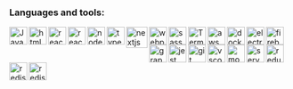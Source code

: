 ### Languages and tools:

<img align="left" alt="JavaScript" width="32px" src="https://github.com/Eduardosbk/images/blob/main/javascript2.png" style="max-width:100%;">

<img align="left" alt="htmlcss" width="32px" src="https://github.com/Eduardosbk/images/blob/main/htmlcss.png" style="max-width:100%;">

<img align="left" alt="react" width="32px" src="https://github.com/Eduardosbk/images/blob/main/react.png" style="max-width:100%;">

<img align="left" alt="reactnative" width="32px" src="https://github.com/Eduardosbk/images/blob/main/reactnative.png" style="max-width:100%;">

<img align="left" alt="node" width="32px" src="https://github.com/Eduardosbk/images/blob/main/node.png" style="max-width:100%;">

<img align="left" alt="typescript" width="32px" src="https://github.com/Eduardosbk/images/blob/main/typescript.png" style="max-width:100%;">

<img align="left" alt="nextjs" height="38px" src="https://github.com/Eduardosbk/images/blob/main/next.png" style="max-width:100%;">

<img align="left" alt="webpack" width="32px" src="https://github.com/Eduardosbk/images/blob/main/webpack.png" style="max-width:100%;">

<img align="left" alt="sass" width="32px" src="https://github.com/Eduardosbk/images/blob/main/sass.png" style="max-width:100%;">

<img align="left" alt="Terminal" width="32px" src="https://github.com/Eduardosbk/images/blob/main/terminal.png" style="max-width:100%;">

<img align="left" alt="aws" width="32px" src="https://github.com/Eduardosbk/images/blob/main/aws.png" style="max-width:100%;">

<img align="left" alt="docker" height="32px" src="https://github.com/Eduardosbk/images/blob/main/docker.png" style="max-width:100%;">
                                                                                                                                    
<img align="left" alt="electron" width="32px" src="https://github.com/Eduardosbk/images/blob/main/electron.png" style="max-width:100%;">

<img align="left" alt="firebase" width="32px" src="https://github.com/Eduardosbk/images/blob/main/firebase.png" style="max-width:100%;">

<img align="left" alt="graphql" width="32px" src="https://github.com/Eduardosbk/images/blob/main/graphql.png" style="max-width:100%;">

<img align="left" alt="jest" width="32px" src="https://github.com/Eduardosbk/images/blob/main/jest.png" style="max-width:100%;">

<img align="left" alt="git" width="32px" src="https://github.com/Eduardosbk/images/blob/main/git.png" style="max-width:100%;">

<img align="left" alt="vscode" width="32px" src="https://github.com/Eduardosbk/images/blob/main/vscode.png" style="max-width:100%;">

<img align="left" alt="mongodb" width="32px" src="https://github.com/Eduardosbk/images/blob/main/mongodb.png" style="max-width:100%;">

<img align="left" alt="serverless" width="32px" src="https://github.com/Eduardosbk/images/blob/main/serverless.png" style="max-width:100%;">

<img align="left" alt="redux" width="32px" src="https://github.com/Eduardosbk/images/blob/main/redux.png" style="max-width:100%;">

<img align="left" alt="redis" width="32px" src="https://github.com/Eduardosbk/images/blob/main/redis.png" style="max-width:100%;">

<img align="left" alt="redis" width="32px" src="https://github.com/Eduardosbk/images/blob/main/sequelize.svg" style="max-width:100%;">





<!--
**Eduardosbk/Eduardosbk** is a ✨ _special_ ✨ repository because its `README.md` (this file) appears on your GitHub profile.

Here are some ideas to get you started:
- 🔭 I’m currently working on ...
- 🌱 I’m currently learning ...
- 👯 I’m looking to collaborate on ...
- 🤔 I’m looking for help with ...
- 💬 Ask me about ...
- 📫 How to reach me: ...
- 😄 Pronouns: ...
- ⚡ Fun fact: ...
-->
